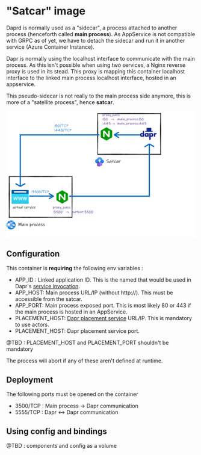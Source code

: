 # "Satcar" image

Daprd is normally used as a "sidecar", a process attached to another process (henceforth called **main process**). As AppService is not compatible with GRPC as of yet, we have to detach the sidecar and run it in another service (Azure Container Instance). 

Dapr is normally using the localhost interface to communicate with the main process. As this isn't possible when using two services, a Nginx reverse proxy is used in its stead. This proxy is mapping this container localhost interface to the linked main process localhost interface, hosted in an appservice.

This pseudo-sidecar is not really to the main process side anymore, this is more of a "satellite process", hence **satcar**.

![Satcar explanation](../../../../assets/images/satcar-principle.svg)


## Configuration

This container is **requiring** the following env variables :
- APP_ID : Linked application ID. This is the named that would be used in Dapr's [service invocation](https://docs.dapr.io/developing-applications/building-blocks/service-invocation/service-invocation-overview/).
- APP_HOST: Main process URL/IP (without http://). This must be accessible from the satcar.
- APP_PORT: Main process exposed port. This is most likely 80 or 443 if the main process is hosted in an AppService.  
- PLACEMENT_HOST: [Dapr placement service](https://docs.dapr.io/concepts/dapr-services/placement/) URL/IP. This is mandatory to use actors.
- PLACEMENT_HOST: Dapr placement service port.

@TBD : PLACEMENT_HOST and PLACEMENT_PORT shouldn't be mandatory

The process will abort if any of these aren't defined at runtime.

## Deployment

The following ports must be opened on the container

- 3500/TCP : Main process -> Dapr communication
- 5555/TCP : Dapr <-> Dapr communication 

## Using config and bindings

@TBD : components and config as a volume 




